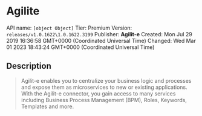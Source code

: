 # Agilite
API name: `[object Object]`
Tier: Premium
Version: `releases/v1.0.1622\1.0.1622.3199`
Publisher: **Agilit-e**
Created: Mon Jul 29 2019 16:36:58 GMT+0000 (Coordinated Universal Time)
Changed: Wed Mar 01 2023 18:43:24 GMT+0000 (Coordinated Universal Time)

## Description
> Agilit-e enables you to centralize your business logic and processes and expose them as microservices to new or existing applications. With the Agilit-e connector, you gain access to many services including Business Process Management (BPM), Roles, Keywords, Templates and more.
